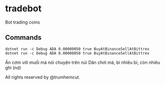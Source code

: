 # tradebot
Bot trading coins

## Commands
```
dotnet run -c Debug ADA 0.00000050 true BuyAtBinanceSellAtBittrex
dotnet run -c Debug ADA 0.00000050 true BuyAtBinanceSellAtBittrex
```

Ăn cơm với muối mà nói chuyện trên núi
Dân chơi mà, bi nhiêu bi, còn nhiêu ghi (nợ)

All rights reserved by @trumhemcut.
